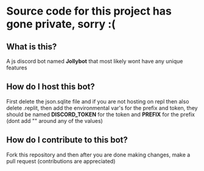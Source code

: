 # Source code for this project has gone private, sorry :(

## What is this?
A js discord bot named **Jollybot** that most likely wont have any unique features
## How do I host this bot?
First delete the json.sqlite file and if you are not hosting on repl then also delete .replit, then add the environmental var's for the prefix and token, they should be named **DISCORD_TOKEN** for the token and **PREFIX** for the prefix (dont add "" around any of the values)
## How do I contribute to this bot?
Fork this repository and then after you are done making changes, make a pull request 
(contributions are appreciated)
